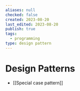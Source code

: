 ```yaml
---
aliases: null
checked: false
created: 2023-08-20
last_edited: 2023-08-20
publish: true
tags:
  - programming
type: design pattern
---
```

# Design Patterns

- [[Special case pattern]]
